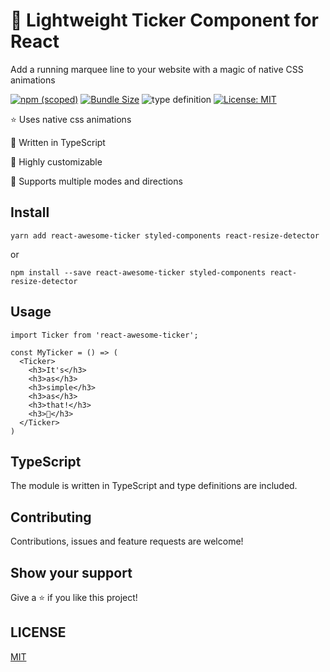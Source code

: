 # 🐍 Lightweight Ticker Component for React

Add a running marquee line to your website with a magic of native CSS animations

[![npm (scoped)](https://img.shields.io/npm/v/react-awesome-ticker?style=flat-square)](https://www.npmjs.com/package/react-awesome-ticker)
[![Bundle Size](https://img.shields.io/bundlephobia/min/react-awesome-ticker?style=flat-square)](https://bundlephobia.com/result?p=react-awesome-ticker)
![type definition](https://img.shields.io/npm/types/react-awesome-ticker)
[![License: MIT](https://img.shields.io/badge/License-MIT-yellow.svg)](https://github.com/snelsi/react-awesome-ticker/blob/master/LICENSE)

⭐ Uses native css animations

🦄 Written in TypeScript

🥸 Highly customizable

🦚 Supports multiple modes and directions

## Install

```ssh
yarn add react-awesome-ticker styled-components react-resize-detector
```

or

```ssh
npm install --save react-awesome-ticker styled-components react-resize-detector
```

## Usage

```TSX
import Ticker from 'react-awesome-ticker';

const MyTicker = () => (
  <Ticker>
    <h3>It's</h3>
    <h3>as</h3>
    <h3>simple</h3>
    <h3>as</h3>
    <h3>that!</h3>
    <h3>🙂</h3>
  </Ticker>
)

```

## TypeScript

The module is written in TypeScript and type definitions are included.

## Contributing

Contributions, issues and feature requests are welcome!

## Show your support

Give a ⭐️ if you like this project!

## LICENSE

[MIT](./LICENSE)
